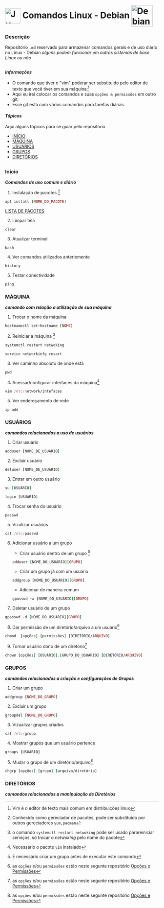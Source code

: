 # <img align="center" alt="Jv-Linux" height="50" width="50" src="https://cdn.jsdelivr.net/gh/devicons/devicon/icons/linux/linux-original.svg"> Comandos Linux - Debian <img align="center" alt="Debian" height="70" width="70" src="https://cdn.jsdelivr.net/gh/devicons/devicon/icons/debian/debian-plain-wordmark.svg">

### Descrição

  Repositório ```.md``` reservado para armazenar comandos gerais e de uso diário no Linux - Debian 
  *alguns podem funcionar em outros sistemas de base Linux ou não*

##  

#### *Informações*

- O comando que tiver o "vim" poderar ser substituido pelo editor de texto que você tiver em sua máquina;[^0]
- Aqui eu irei colocar os comandos e suas `opções & permissões` em outro git;
- Esse git está com vários comandos para tarefas diárias.

[^0]: Vim é o editor de texto mais comum em distribuições linux

#### *Tópicos*
  Aqui alguns tópicos para se guiar pelo repositório
- [INÍCIO](https://github.com/jvwill/Comandos/blob/main/COMANDOS%20-%20DEBIAN.md#in%C3%ADcioo)
- [MÁQUINA](https://github.com/jvwill/Comandos/blob/Default/COMANDOS%20-%20DEBIAN.md#máquina)
- [USUÁRIOS](https://github.com/jvwill/Comandos/blob/main/COMANDOS%20-%20DEBIAN.md#usuários)
- [GRUPOS](https://github.com/jvwill/Comandos/blob/main/COMANDOS%20-%20DEBIAN.md#grupos)
- [DIRETÓRIOS](https://github.com/jvwill/Comandos/blob/Default/COMANDOS%20-%20DEBIAN.md#diretórios)

##

### Início
***Comandos de uso comum e diário***

1. Instalação de pacotes [^1]
[^1]:Conhecido como gereciador de pacotes, pode ser substituido por outros gereciadores ```yum,pacman```
```ruby
apt install [NOME_DO_PACOTE] 
```

[LISTA DE PACOTES](https://github.com/Jv2205/Comandos/blob/main/Pacotes%20Linux.md)

2. Limpar tela
```ruby
clear
```

3. Atualizar terminal
```ruby
bash
```

4. Ver comandos utilizados anteriomente
```ruby
history
```

5. Testar conectividade
```ruby
ping
```

### MÁQUINA
***comando com relação a utilização de sua máquina***

1. Trocar o nome da máquina
```ruby
hostnamectl set-hostname [NOME]
```

2. Reiniciar a máquina [^2]
[^2]: o comando `systemctl restart netwoking` pode ser usado parareiniciar serviços, só trocar o *netwoking* pelo nome do pacote
```ruby
systemctl restart netwoking
```

```ruby
service networkinfg resart 
```

3. Ver caminho absoluto de onde está
```ruby
pwd
```

4. Acessar/configurar interfaces da máquina[^3]
[^3]: Necessário o pacote `vim` instalado
```ruby
vim /etc/network/intefaces
```

5. Ver endereçamento de rede
```ruby
ip add
```

### USUÁRIOS
***comandos relacionados a uso de usuários***

1. Criar usuário
```ruby
adduser [NOME_DE_USUÁRIO]
```

2. Excluir usuário
```ruby
deluser [NOME_DE_USUÁRIO]
```

3. Entrar em outro usuário
```ruby
su [USUÁRIO]
```

```ruby
login [USUÁRIO]
```

4. Trocar senha do usuário
```ruby
passwd
```

5. Vizulizar usuários
```ruby
cat /etc/passwd
```

6. Adicionar usuário a um grupo
   - Criar usuário dentro de um grupo [^4]
   [^4]:É necessário criar um grupo antes de executar este comando
   ```ruby
   adduser [NOME_DO_USUÁRIO][GRUPO]
   ```
   - Criar um grupo já com um usuário
   ```ruby
   addgroup [NOME_DO_USUÁRIO][GRUPO]
   ```
   - Adicionar de maneira comum
   ```ruby
   gpasswd -a [NOME_DO_USUÁRIO][GRUPO]
   ```

7. Deletar usuário de um grupo
  ```ruby
  gpasswd -d [NOME_DO_USUÁRIO][GRUPO]
  ``` 
  
8. Dar permissão de um diretório/arquivo a um usuário[^5]
[^5]: as ```opções``` e/ou ```permissões``` estão neste segunte repositório [Opções e Permissões](https://github.com/jvwill/Comandos/blob/Default/Opções%20%26%20Permissões%20de%20Comandos.md)
  ```ruby
  chmod  [opções] [permissões] [DIRETÓRIO/ARQUIVO]
  ```
  
9. Tornar usuário dono de um diretório[^5]
  ```ruby
  chown [opções] [USUÁRIO].[GRUPO_DO_USUÁRIO] [DIRETÓRIO/ARQUIVO]
  ```
  
### GRUPOS
***comandos relacionados a criação e configurações de Grupos***

1. Criar um grupo
  ```ruby
  addgroup [NOME_DO_GRUPO]
  ```
2. Excluir um grupo
  ```ruby
  groupdel [NOME_DO_GRUPO]
  ```
3. Vizualizar grupos criados
  ```ruby
  cat /etc/group
  ```
4. Mostrar grupos que um usuário pertence
  ```ruby
  groups [USUÁRIO]
  ```
5. Mudar o grupo de um diretório/arquivo[^5]
  ```ruby
  chgrp [opções] [grupo] [arquivo/diretório]
  ```
  
### DIRETÓRIOS
***comandos relacionados a manipulação de Diretórios***

